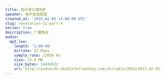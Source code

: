 ```yaml
---
title: 启示录11章9讲
speaker: 电子圣经团契
created_at: '2015-02-05 14:00:00 UTC'
slug: revelation-11-part-9
series: true
description: 广播电台
audio:
  mp3_low:
    length: '1:00:09'
    bitrate: 32 Kbps
    sample_rate: 22050 Hz
    size: 13.8 MB
    size_bytes: 14434522
    url: http://audiocdn.ebiblefellowship.com/zh/radio/2015/2015.02.05_EBF_-_Revelation_11_Part_9.mp3
---
```


